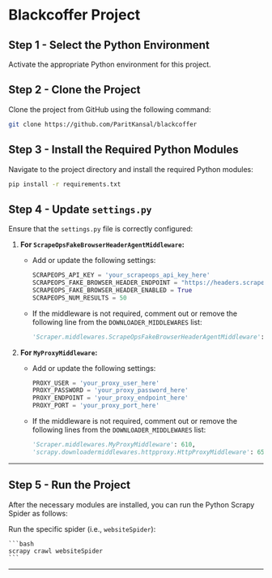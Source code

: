 # Blackcoffer Project

## Step 1 - Select the Python Environment
Activate the appropriate Python environment for this project.

## Step 2 - Clone the Project
Clone the project from GitHub using the following command:

```bash
git clone https://github.com/ParitKansal/blackcoffer
```

## Step 3 - Install the Required Python Modules
Navigate to the project directory and install the required Python modules:

```bash
pip install -r requirements.txt
```

## Step 4 - Update `settings.py`
Ensure that the `settings.py` file is correctly configured:

1. **For `ScrapeOpsFakeBrowserHeaderAgentMiddleware`:**

   - Add or update the following settings:
     ```python
     SCRAPEOPS_API_KEY = 'your_scrapeops_api_key_here'
     SCRAPEOPS_FAKE_BROWSER_HEADER_ENDPOINT = "https://headers.scrapeops.io/v1/browser-headers"
     SCRAPEOPS_FAKE_BROWSER_HEADER_ENABLED = True
     SCRAPEOPS_NUM_RESULTS = 50
     ```
   - If the middleware is not required, comment out or remove the following line from the `DOWNLOADER_MIDDLEWARES` list:
     ```python
     'Scraper.middlewares.ScrapeOpsFakeBrowserHeaderAgentMiddleware': 700,
     ```

2. **For `MyProxyMiddleware`:**

   - Add or update the following settings:
     ```python
     PROXY_USER = 'your_proxy_user_here'
     PROXY_PASSWORD = 'your_proxy_password_here'
     PROXY_ENDPOINT = 'your_proxy_endpoint_here'
     PROXY_PORT = 'your_proxy_port_here'
     ```
   - If the middleware is not required, comment out or remove the following lines from the `DOWNLOADER_MIDDLEWARES` list:
     ```python
     'Scraper.middlewares.MyProxyMiddleware': 610,
     'scrapy.downloadermiddlewares.httpproxy.HttpProxyMiddleware': 650,
     ```

---

## Step 5 - Run the Project
After the necessary modules are installed, you can run the Python Scrapy Spider as follows:

Run the specific spider (i.e., `websiteSpider`):

    ```bash
    scrapy crawl websiteSpider
    ```

---
